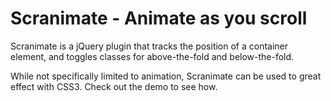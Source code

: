 Scranimate - Animate as you scroll
==================================================

Scranimate is a jQuery plugin that tracks the position of a container element, and toggles classes for above-the-fold and below-the-fold.

While not specifically limited to animation, Scranimate can be used to great effect with CSS3. Check out the demo to see how.

